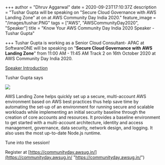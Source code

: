 +++
author = "Dhruv Aggarwal"
date = 2020-09-23T17:10:37Z
description = "Tushar Gupta will be speaking on \"Secure Cloud Governance with AWS Landing Zone\" at <time> on <date> at AWS Community Day India 2020."
feature_image = "/images/tushar.PNG"
tags = ["AWS", "AWSCommunityDay2020", "Speaker"]
title = "Know Your AWS Community Day India 2020 Speaker - Tushar Gupta"

+++
Tushar Gupta is working as a Senior Cloud Consultant- APAC at SoftwareONE will be speaking on "**Secure Cloud Governance with AWS Landing Zone**" from 11:00 AM - 11:45 AM Track 2 on 16th October 2020 at AWS Community Day India 2020.

[Speaker Introduction]()<URL>

<Summary from Intro video of speaker>Tushar Gupta says

![](/images/landing-zone.png)

AWS Landing Zone helps quickly set up a secure, multi-account AWS environment based on AWS best practices thus help save time by automating the set-up of an environment for running secure and scalable workloads while implementing an initial security baseline through the creation of core accounts and resources. It provides a baseline environment to get started with a multi-account architecture, identity and access management, governance, data security, network design, and logging. It also uses the most up-to-date Node.js runtime.

Tune into the session!

Register at [https://communityday.awsug.in/](https://communityday.awsug.in/ "https://communityday.awsug.in/")